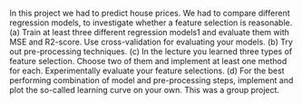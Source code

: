 In this project we had to predict house prices. We had to compare different regression models, to investigate whether a feature selection is reasonable. (a) Train at least three different regression models1 and evaluate them with MSE and R2-score. Use cross-validation for evaluating your models. (b) Try out pre-processing techniques. (c) In the lecture you learned three types of feature selection. Choose two of them and implement at least one method for each. Experimentally evaluate your feature selections. (d) For the best performing combination of model and pre-processing steps, implement and plot the so-called learning curve on your own. This was a group project.
